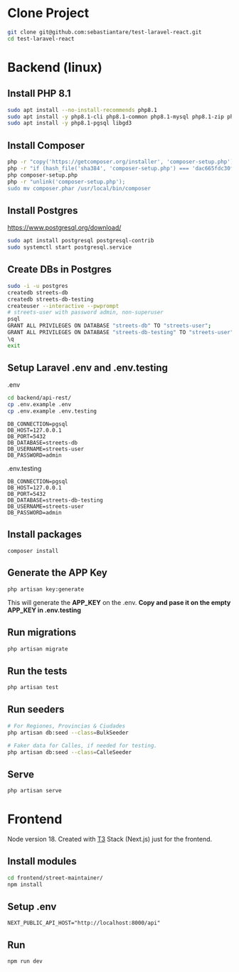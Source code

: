 # Clone Project
```bash
git clone git@github.com:sebastiantare/test-laravel-react.git
cd test-laravel-react
```

# Backend (linux)

## Install PHP 8.1
```bash
sudo apt install --no-install-recommends php8.1
sudo apt install -y php8.1-cli php8.1-common php8.1-mysql php8.1-zip php8.1-gd php8.1-mbstring php8.1-curl php8.1-xml php8.1-bcmath
sudo apt install -y php8.1-pgsql libgd3
```

## Install Composer
```bash
php -r "copy('https://getcomposer.org/installer', 'composer-setup.php');"
php -r "if (hash_file('sha384', 'composer-setup.php') === 'dac665fdc30fdd8ec78b38b9800061b4150413ff2e3b6f88543c636f7cd84f6db9189d43a81e5503cda447da73c7e5b6') { echo 'Installer verified'; } else { echo 'Installer corrupt'; unlink('composer-setup.php'); } echo PHP_EOL;"
php composer-setup.php
php -r "unlink('composer-setup.php');
sudo mv composer.phar /usr/local/bin/composer
```
## Install Postgres
https://www.postgresql.org/download/

```bash
sudo apt install postgresql postgresql-contrib
sudo systemctl start postgresql.service
```

## Create DBs in Postgres
```bash
sudo -i -u postgres
createdb streets-db
createdb streets-db-testing
createuser --interactive --pwprompt
# streets-user with password admin, non-superuser
psql
GRANT ALL PRIVILEGES ON DATABASE "streets-db" TO "streets-user";
GRANT ALL PRIVILEGES ON DATABASE "streets-db-testing" TO "streets-user";
\q
exit
```

## Setup Laravel .env and .env.testing

.env

```bash
cd backend/api-rest/
cp .env.example .env
cp .env.example .env.testing
```

```env
DB_CONNECTION=pgsql
DB_HOST=127.0.0.1
DB_PORT=5432
DB_DATABASE=streets-db
DB_USERNAME=streets-user
DB_PASSWORD=admin
```

.env.testing

```env
DB_CONNECTION=pgsql
DB_HOST=127.0.0.1
DB_PORT=5432
DB_DATABASE=streets-db-testing
DB_USERNAME=streets-user
DB_PASSWORD=admin
```

## Install packages
```
composer install
```

## Generate the APP Key
```
php artisan key:generate
```

This will generate the **APP_KEY** on the .env. **Copy and pase it on the empty APP_KEY in .env.testing**

## Run migrations
```bash
php artisan migrate
```

## Run the tests
```bash
php artisan test
```

## Run seeders
```bash
# For Regiones, Provincias & Ciudades
php artisan db:seed --class=BulkSeeder

# Faker data for Calles, if needed for testing.
php artisan db:seed --class=CalleSeeder
```

## Serve
```bash
php artisan serve
```

# Frontend

Node version 18. Created with [T3](https://t3.gg/) Stack (Next.js) just for the frontend.

## Install modules
```bash
cd frontend/street-maintainer/
npm install
```

## Setup .env
```env
NEXT_PUBLIC_API_HOST="http://localhost:8000/api"
```

## Run
```bash
npm run dev
```
